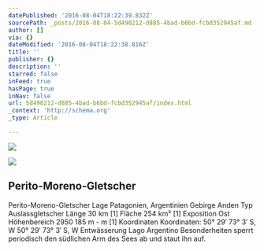 ```yaml
---
datePublished: '2016-08-04T18:22:39.832Z'
sourcePath: _posts/2016-08-04-5d490212-d885-4bad-b6bd-fcbd352945af.md
author: []
via: {}
dateModified: '2016-08-04T18:22:38.816Z'
title: ''
publisher: {}
description: ''
starred: false
inFeed: true
hasPage: true
inNav: false
url: 5d490212-d885-4bad-b6bd-fcbd352945af/index.html
_context: 'http://schema.org'
_type: Article

---
```

![](https://the-grid-user-content.s3-us-west-2.amazonaws.com/61114eea-b6ab-4697-9a1d-9f52f44c91c3.jpg)

<article style=""><img src="https://upload.wikimedia.org/wikipedia/commons/thumb/9/95/SantaCruz-PeritoMoreno-P2140146b.jpg/300px-SantaCruz-PeritoMoreno-P2140146b.jpg" /><h1>Perito-Moreno-Gletscher</h1><p>Perito-Moreno-Gletscher Lage Patagonien, Argentinien Gebirge Anden Typ Auslassgletscher Länge 30 km [1] Fläche 254 km² [1] Exposition Ost Höhenbereich 2950 185 m - m [1] Koordinaten Koordinaten: 50° 29′ 73° 3′ S, W 50° 29′ 73° 3′ S, W Entwässerung Lago Argentino Besonderheiten sperrt periodisch den südlichen Arm des Sees ab und staut ihn auf.</p></article>